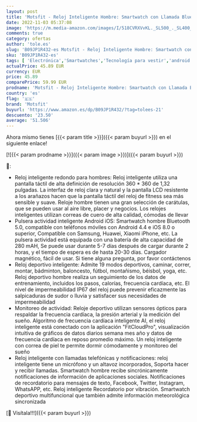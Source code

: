 ```yaml
---
layout: post
title: 'Motsfit - Reloj Inteligente Hombre: Smartwatch con Llamada Bluetooth Pulsometro Podometro Presión Arterial Pulsera Actividad Inteligente Deportivo Impermeable Reloj Hombre para iPhone Android'
date: 2022-11-03 05:37:08
image: 'https://m.media-amazon.com/images/I/518CVRXVvKL._SL500_._SL400_.jpg'
comments: true
category: ofertas
author: 'tole.es'
slug: 'B09JP1R432-es Motsfit - Reloj Inteligente Hombre: Smartwatch con Llamada...'
sku: 'B09JP1R432-es'
tags: [ 'Electrónica','Smartwatches','Tecnología para vestir','android','motsfit','🇪🇸', ]
actualPrice: 45.89 EUR
currency: EUR
price: 45.89
comparePrice: 59.99 EUR
prodname: 'Motsfit - Reloj Inteligente Hombre: Smartwatch con Llamada Bluetooth Pulsometro Podometro Presión Arterial Pulsera Actividad Inteligente Deportivo Impermeable Reloj Hombre para iPhone Android'
country: 'es'
flag: '🇪🇸'
brand: 'Motsfit'
buyurl: 'https://www.amazon.es/dp/B09JP1R432/?tag=tolees-21'
descuento: '23.50'
average: '51.506'
---
```


Ahora mismo tienes [{{< param title >}}]({{< param buyurl >}}) en el siguiente enlace!

[![{{< param prodname >}}]({{< param image >}})]({{< param buyurl >}})

🔎:

- Reloj inteligente redondo para hombres: Reloj inteligente utiliza una pantalla táctil de alta definición de resolución 360 * 360 de 1,32 pulgadas. La interfaz de reloj clara y natural y la pantalla LCD resistente a los arañazos hacen que la pantalla táctil del reloj de fitness sea más sensible y suave. Reloje hombre tienen una gran selección de carátulas, que se pueden usar al aire libre, placer y negocios. Los relojes inteligentes utilizan correas de cuero de alta calidad, cómodas de llevar
- Pulsera actividad inteligente Android iOS: Smartwatch hombre Bluetooth 5.0, compatible con teléfonos móviles con Android 4.4 e iOS 8.0 o superior, Compatible con Samsung, Huawei, Xiaomi iPhone, etc. La pulsera actividad está equipada con una batería de alta capacidad de 280 mAH, Se puede usar durante 5-7 días después de cargar durante 2 horas, y el tiempo de espera es de hasta 20-30 días. Cargador magnético, fácil de usar. Si tiene alguna pregunta, por favor contáctenos
- Reloj deportivo inteligente: Admite 19 modos deportivos, caminar, correr, montar, bádminton, baloncesto, fútbol, montañismo, béisbol, yoga, etc. Reloj deportivo hombre realiza un seguimiento de los datos de entrenamiento, incluidos los pasos, calorías, frecuencia cardíaca, etc. El nivel de impermeabilidad IP67 del reloj puede prevenir eficazmente las salpicaduras de sudor o lluvia y satisfacer sus necesidades de impermeabilidad
- Monitoreo de actividad: Reloje deportivo utilizan sensores ópticos para respaldar la frecuencia cardíaca, la presión arterial y la medición del sueño. Algoritmo de frecuencia cardíaca inteligente AI, el reloj inteligente está conectado con la aplicación "FitCloudPro", visualización intuitiva de gráficos de datos diarios semana mes año y datos de frecuencia cardíaca en reposo promedio máximo. Un reloj inteligente con correa de piel te permite dormir cómodamente y monitoreo del sueño
- Reloj inteligente con llamadas telefónicas y notificaciones: reloj inteligente tiene un micrófono y un altavoz incorporados, Soporta hacer y recibir llamadas. Smartwatch hombre recibe sincrónicamente notificaciones de información de aplicaciones sociales. Notificaciones de recordatorio para mensajes de texto, Facebook, Twitter, Instagram, WhatsAPP, etc. Reloj inteligente Recordatorio por vibración. Smartwatch deportivo multifuncional que también admite información meteorológica sincronizada

[🛒 Visítala!!!]({{< param buyurl >}})
